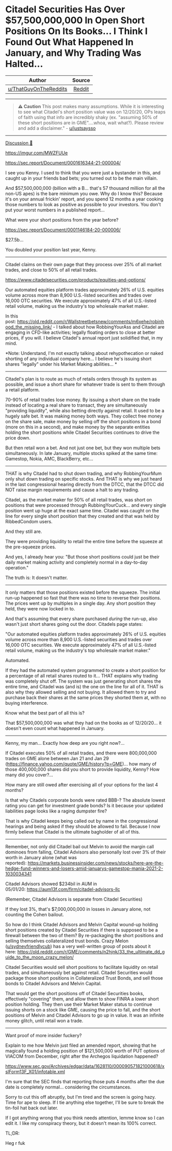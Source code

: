 Citadel Securities Has Over $57,500,000,000 In Open Short Positions On Its Books... I Think I Found Out What Happened In January, and Why Trading Was Halted...
===============================================================================================================================================================

| Author       | Source       | 
| :-------------: |:-------------:|
|  [u/ThatGuyOnTheReddits](https://www.reddit.com/user/ThatGuyOnTheReddits/) | [Reddit](https://www.reddit.com/r/Superstonk/comments/n7g5gp/citadel_securities_has_over_57500000000_in_open/) | 

---

> **:warning: Caution**
> This post makes many assumptions. While it is interesting to see what Citadel's short position value was on 12/20/20, OPs leaps of faith using that info are incredibly shaky (ex. "assuming 50% of these short positions are in GME"....whoa, wait what?).
> Please review and add a disclaimer." - [u/justsaysso](https://www.reddit.com/u/justsaysso/)

---

[Discussion 🦍](https://www.reddit.com/r/Superstonk/search?q=flair_name%3A%22Discussion%20%F0%9F%A6%8D%22&restrict_sr=1)

<https://imgur.com/MWZFUUe>

<https://sec.report/Document/0001616344-21-000004/>

I see you Kenny. I used to think that you were just a bystander in this, and caught up in your friends bad bets; you turned out to be the main villain.

And $57,500,000,000 (billion with a B... that's 57 thousand million for all the non-US apes) is the bare minimum you owe. Why do I know this? Because it's on your annual frickin' report, and you spend 12 months a year cooking those numbers to look as positive as possible to your investors. You don't put your worst numbers in a published report...

What were your short positions from the year before?

<https://sec.report/Document/0001146184-20-000006/>

$27.5b...

You doubled your position last year, Kenny.

* * * * *

Citadel claims on their own page that they process over 25% of all market trades, and close to 50% of all retail trades.

<https://www.citadelsecurities.com/products/equities-and-options/>

Our automated equities platform trades approximately 26% of U.S. equities volume across more than 8,900 U.S.-listed securities and trades over 16,000 OTC securities. We execute approximately 47% of all U.S.-listed retail volume, making us the industry's top wholesale market maker.

In this post: <https://old.reddit.com/r/Wallstreetbetsnew/comments/m6xehe/robinhood_the_missing_link/> - I talked about how RobbingYourAss and Citadel are engaging in CFD-like activities; legally floating orders to close at better prices, if you will. I believe Citadel's annual report just solidified that, in my mind.

*Note: Understand, I'm not exactly talking about rehypothecation or naked shorting of any individual company here... I believe he's issuing short shares "legally" under his Market Making abilities... *

* * * * *

Citadel's plan is to route as much of retails orders through its system as possible, and issue a short share for whatever trade is sent to them through a retail platform.

70-90% of retail trades lose money. By issuing a short share on the trade instead of locating a real share to transact, they are simultaneously "providing liquidity", while also betting directly against retail. It used to be a hugely safe bet. It was making money both ways. They collect free money on the share sale, make money by selling off the short positions in a bond (more on this in a second), and make money by the separate entities holding the short positions while Citadel Securities continues to drive the price down.

But then retail won a bet. And not just one bet, but they won multiple bets simultaneously. In late January, multiple stocks spiked at the same time: Gamestop, Nokia, AMC, BlackBerry, etc...

* * * * *

THAT is why Citadel had to shut down trading, and why RobbingYourMum only shut down trading on specific stocks. And THAT is why we just heard in the last congressional hearing directly from the DTCC, that the DTCC did NOT raise margin requirements and cause a halt to any trading.

Citadel, as the market maker for 50% of all retail trades, was short on positions that were processed through RubbingYourCuck... and every single position went up huge at the exact same time. Citadel was caught on the line for every single short position that they created and that was held by RibbedCondom users.

And they still are.

They were providing liquidity to retail the entire time before the squeeze at the pre-squeeze prices.

And yes, I already hear you: "But those short positions could just be their daily market making activity and completely normal in a day-to-day operation."

The truth is: It doesn't matter.

* * * * *

It only matters that those positions existed before the squeeze. The initial run-up happened so fast that there was no time to reverse their positions. The prices went up by multiples in a single day. Any short position they held, they were now locked in to.

And that's assuming that every share purchased *during* the run-up, also wasn't just short shares going out the door. Citadels page states:

"Our automated equities platform trades approximately 26% of U.S. equities volume across more than 8,900 U.S.-listed securities and trades over 16,000 OTC securities. We execute approximately 47% of all U.S.-listed retail volume, making us the industry's top wholesale market maker."

Automated.

If they had the automated system programmed to create a short position for a percentage of all retail shares routed to it... THAT explains why trading was completely shut off. The system was just generating short shares the entire time, and Citadel was (and is) the one on the line for all of it. THAT is also why they allowed selling and not buying. It allowed them to try and purchase back their shares at the same prices they shorted them at, with no buying interference.

Know what the best part of all this is?

That $57,500,000,000 was what they had on the books as of 12/20/20... it doesn't even count what happened in January.

* * * * *

Kenny, my man... Exactly how deep are you right now?...

If Citadel executes 50% of all retail trades, and there were 800,000,000 trades on GME alone between Jan 21 and Jan 29 (<https://finance.yahoo.com/quote/GME/history?p=GME>)... how many of those 400,000,000 shares did you short to provide liquidity, Kenny? How many did you cover?...

How many are still owed after exercising all of your options for the last 4 months?

Is that why Citadels corporate bonds were rated BBB-? The absolute lowest rating you can get for investment grade bonds? Is it because your updated liabilities page looks like a raging dumpster fire?

That is why Citadel keeps being called out by name in the congressional hearings and being asked if they should be allowed to fail. Because I now firmly believe that Citadel is the ultimate bagholder of all of this.

* * * * *

Remember, not only did Citadel bail out Melvin to avoid the margin call dominoes from falling, Citadel Advisors also personally lost over 3% of their worth in January alone (what was reported): <https://markets.businessinsider.com/news/stocks/here-are-the-hedge-fund-winners-and-losers-amid-januarys-gamestop-mania-2021-2-1030034341>

Citadel Advisors showed $234bil in AUM in 05/01/20: <https://aum13f.com/firm/citadel-advisors-llc>

(Remember, Citadel Advisors is separate from Citadel Securities)

If they lost 3%, that's $7,000,000,000 in losses in January alone, not counting the Cohen bailout.

So how do I think Citadel Advisors and Melvin Capital wound-up holding short positions created by Citadel Securities if there is supposed to be a firewall between the two of them? By re-packaging the short positions and selling themselves collateralized trust bonds. Crazy Melon ([u/sydneyfriendlycub](https://www.reddit.com/u/sydneyfriendlycub/)) has a very well-written group of posts about it here: <https://old.reddit.com/r/GME/comments/n2hjnk/33_the_ultimate_dd_guide_to_the_moon_crazy_melon/>

Citadel Securities would sell short positions to facilitate liquidity on retail trades, and simultaneously bet against retail. Citadel Securities would package those short positions in Collateralized Trust Bonds, and sell those bonds to Citadel Advisors and Melvin Capital.

That would get the short positions off of Citadel Securities books, effectively "covering" them, and allow them to show FINRA a lower short position holding. They then use their Market Maker status to continue issuing shorts on a stock like GME, causing the price to fall, and the short positions of Melvin and Citadel Advisors to go up in value. It was an infinite money glitch, until retail won a trade.

* * * * *

Want proof of more insider fuckery?

Explain to me how Melvin just filed an amended report, showing that he magically found a holding position of $121,500,000 worth of PUT options of VIACOM from December, right after the Archegos liquidation happened?

<https://www.sec.gov/Archives/edgar/data/1628110/000090571821000618/xslForm13F_X01/infotable.xml>

I'm sure that the SEC finds that reporting those puts 4 months after the due date is completely normal... considering the circumstances.

Sorry to cut this off abruptly, but I'm tired and the screen is going hazy. Time for ape to sleep. If I tie anything else together, I'll be sure to break the tin-foil hat back out later.

If I got anything wrong that you think needs attention, lemme know so I can edit it. I like my conspiracy theory, but it doesn't mean its 100% correct.

TL;DR:

Heg r fuk
